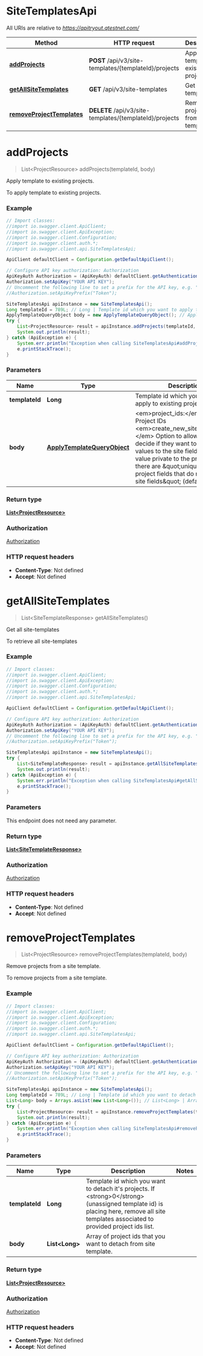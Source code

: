 # SiteTemplatesApi

All URIs are relative to *https://apitryout.qtestnet.com/*

Method | HTTP request | Description
------------- | ------------- | -------------
[**addProjects**](SiteTemplatesApi.md#addProjects) | **POST** /api/v3/site-templates/{templateId}/projects | Apply template to existing projects.
[**getAllSiteTemplates**](SiteTemplatesApi.md#getAllSiteTemplates) | **GET** /api/v3/site-templates | Get all site-templates
[**removeProjectTemplates**](SiteTemplatesApi.md#removeProjectTemplates) | **DELETE** /api/v3/site-templates/{templateId}/projects | Remove projects from a site template.


<a name="addProjects"></a>
# **addProjects**
> List&lt;ProjectResource&gt; addProjects(templateId, body)

Apply template to existing projects.

To apply template to existing projects.

### Example
```java
// Import classes:
//import io.swagger.client.ApiClient;
//import io.swagger.client.ApiException;
//import io.swagger.client.Configuration;
//import io.swagger.client.auth.*;
//import io.swagger.client.api.SiteTemplatesApi;

ApiClient defaultClient = Configuration.getDefaultApiClient();

// Configure API key authorization: Authorization
ApiKeyAuth Authorization = (ApiKeyAuth) defaultClient.getAuthentication("Authorization");
Authorization.setApiKey("YOUR API KEY");
// Uncomment the following line to set a prefix for the API key, e.g. "Token" (defaults to null)
//Authorization.setApiKeyPrefix("Token");

SiteTemplatesApi apiInstance = new SiteTemplatesApi();
Long templateId = 789L; // Long | Template id which you want to apply to existing projects.
ApplyTemplateQueryObject body = new ApplyTemplateQueryObject(); // ApplyTemplateQueryObject | <em>project_ids:</em>List of Project IDs  <em>create_new_site_field_values:</em> Option to allow user to decide if they want to create new values to the site fields or keep the value private to the project when there are \"unique values in project fields that do not exist in site fields\" (default: true).
try {
    List<ProjectResource> result = apiInstance.addProjects(templateId, body);
    System.out.println(result);
} catch (ApiException e) {
    System.err.println("Exception when calling SiteTemplatesApi#addProjects");
    e.printStackTrace();
}
```

### Parameters

Name | Type | Description  | Notes
------------- | ------------- | ------------- | -------------
 **templateId** | **Long**| Template id which you want to apply to existing projects. |
 **body** | [**ApplyTemplateQueryObject**](ApplyTemplateQueryObject.md)| &lt;em&gt;project_ids:&lt;/em&gt;List of Project IDs  &lt;em&gt;create_new_site_field_values:&lt;/em&gt; Option to allow user to decide if they want to create new values to the site fields or keep the value private to the project when there are \&quot;unique values in project fields that do not exist in site fields\&quot; (default: true). |

### Return type

[**List&lt;ProjectResource&gt;**](ProjectResource.md)

### Authorization

[Authorization](../README.md#Authorization)

### HTTP request headers

 - **Content-Type**: Not defined
 - **Accept**: Not defined

<a name="getAllSiteTemplates"></a>
# **getAllSiteTemplates**
> List&lt;SiteTemplateResponse&gt; getAllSiteTemplates()

Get all site-templates

To retrieve all site-templates

### Example
```java
// Import classes:
//import io.swagger.client.ApiClient;
//import io.swagger.client.ApiException;
//import io.swagger.client.Configuration;
//import io.swagger.client.auth.*;
//import io.swagger.client.api.SiteTemplatesApi;

ApiClient defaultClient = Configuration.getDefaultApiClient();

// Configure API key authorization: Authorization
ApiKeyAuth Authorization = (ApiKeyAuth) defaultClient.getAuthentication("Authorization");
Authorization.setApiKey("YOUR API KEY");
// Uncomment the following line to set a prefix for the API key, e.g. "Token" (defaults to null)
//Authorization.setApiKeyPrefix("Token");

SiteTemplatesApi apiInstance = new SiteTemplatesApi();
try {
    List<SiteTemplateResponse> result = apiInstance.getAllSiteTemplates();
    System.out.println(result);
} catch (ApiException e) {
    System.err.println("Exception when calling SiteTemplatesApi#getAllSiteTemplates");
    e.printStackTrace();
}
```

### Parameters
This endpoint does not need any parameter.

### Return type

[**List&lt;SiteTemplateResponse&gt;**](SiteTemplateResponse.md)

### Authorization

[Authorization](../README.md#Authorization)

### HTTP request headers

 - **Content-Type**: Not defined
 - **Accept**: Not defined

<a name="removeProjectTemplates"></a>
# **removeProjectTemplates**
> List&lt;ProjectResource&gt; removeProjectTemplates(templateId, body)

Remove projects from a site template.

To remove projects from a site template.

### Example
```java
// Import classes:
//import io.swagger.client.ApiClient;
//import io.swagger.client.ApiException;
//import io.swagger.client.Configuration;
//import io.swagger.client.auth.*;
//import io.swagger.client.api.SiteTemplatesApi;

ApiClient defaultClient = Configuration.getDefaultApiClient();

// Configure API key authorization: Authorization
ApiKeyAuth Authorization = (ApiKeyAuth) defaultClient.getAuthentication("Authorization");
Authorization.setApiKey("YOUR API KEY");
// Uncomment the following line to set a prefix for the API key, e.g. "Token" (defaults to null)
//Authorization.setApiKeyPrefix("Token");

SiteTemplatesApi apiInstance = new SiteTemplatesApi();
Long templateId = 789L; // Long | Template id which you want to detach it's projects. If <strong>0</strong> (unassigned template id) is placing here, remove all site templates associated to provided project ids list.
List<Long> body = Arrays.asList(new List<Long>()); // List<Long> | Array of project ids that you want to detach from site template.
try {
    List<ProjectResource> result = apiInstance.removeProjectTemplates(templateId, body);
    System.out.println(result);
} catch (ApiException e) {
    System.err.println("Exception when calling SiteTemplatesApi#removeProjectTemplates");
    e.printStackTrace();
}
```

### Parameters

Name | Type | Description  | Notes
------------- | ------------- | ------------- | -------------
 **templateId** | **Long**| Template id which you want to detach it&#39;s projects. If &lt;strong&gt;0&lt;/strong&gt; (unassigned template id) is placing here, remove all site templates associated to provided project ids list. |
 **body** | **List&lt;Long&gt;**| Array of project ids that you want to detach from site template. |

### Return type

[**List&lt;ProjectResource&gt;**](ProjectResource.md)

### Authorization

[Authorization](../README.md#Authorization)

### HTTP request headers

 - **Content-Type**: Not defined
 - **Accept**: Not defined

